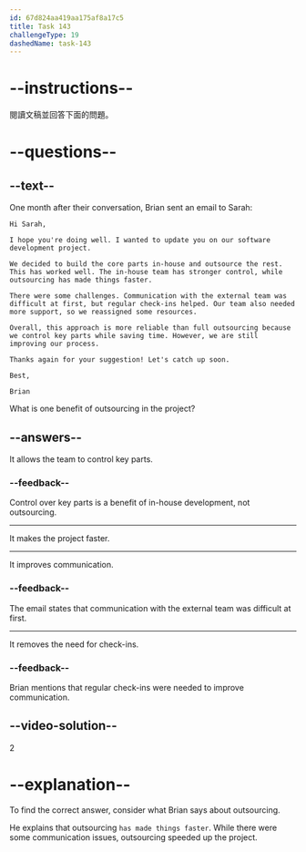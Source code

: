 ```yaml
---
id: 67d824aa419aa175af8a17c5
title: Task 143
challengeType: 19
dashedName: task-143
---
```


<!-- READING -->

# --instructions--

閱讀文稿並回答下面的問題。

# --questions--

## --text--

One month after their conversation, Brian sent an email to Sarah:

`Hi Sarah,`

`I hope you're doing well. I wanted to update you on our software development project.`

`We decided to build the core parts in-house and outsource the rest. This has worked well. The in-house team has stronger control, while outsourcing has made things faster.`

`There were some challenges. Communication with the external team was difficult at first, but regular check-ins helped. Our team also needed more support, so we reassigned some resources.`

`Overall, this approach is more reliable than full outsourcing because we control key parts while saving time. However, we are still improving our process.`

`Thanks again for your suggestion! Let's catch up soon.`

`Best,`

`Brian`

What is one benefit of outsourcing in the project?

## --answers--

It allows the team to control key parts.

### --feedback--

Control over key parts is a benefit of in-house development, not outsourcing.

---

It makes the project faster.

---

It improves communication.

### --feedback--

The email states that communication with the external team was difficult at first.

---

It removes the need for check-ins.

### --feedback--

Brian mentions that regular check-ins were needed to improve communication.

## --video-solution--

2

# --explanation--

To find the correct answer, consider what Brian says about outsourcing.

He explains that outsourcing `has made things faster`. While there were some communication issues, outsourcing speeded up the project.
